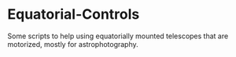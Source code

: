 # Equatorial-Controls

Some scripts to help using equatorially mounted telescopes that are motorized, mostly for astrophotography.

